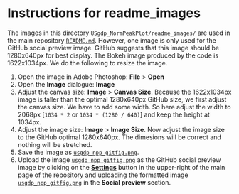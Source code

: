 # Instructions for readme_images
The images in this directory `USgdp_NormPeakPlot/readme_images/` are used in the main repository [`README.md`](README.md). However, one image is only used for the GitHub social preview image. GitHub suggests that this image should be 1280x640px for best display. The Bokeh image produced by the code is 1622x1034px. We do the following to resize the image.

1. Open the image in Adobe Photoshop: **File** > **Open**
2. Open the **Image** dialogue: **Image**
3. Adjust the canvas size: **Image** > **Canvas Size**. Because the 1622x1034px image is taller than the optimal 1280x640px GitHub size, we first adjust the canvas size. We have to add some width. So here adjust the width to 2068px [`1034 * 2` or `1034 * (1280 / 640)`] and keep the height at 1034px.
4. Adjust the image size: **Image** > **Image Size**. Now adjust the image size to the GitHub optimal 1280x640px. The dimesions will be correct and nothing will be stretched.
5. Save the image as [`usgdp_npp_gitfig.png`](readme_images/usgdp_npp_gitfig.png).
6. Upload the image [`usgdp_npp_gitfig.png`](readme_images/usgdp_npp_gitfig.png) as the GitHub social preview image by clicking on the [**Settings**](https://github.com/OpenSourceEcon/USgdp_NormPeakPlot/settings) button in the upper-right of the main page of the repository and uploading the formatted image [`usgdp_npp_gitfig.png`](readme_images/usgdp_npp_gitfig.png) in the **Social preview** section.
